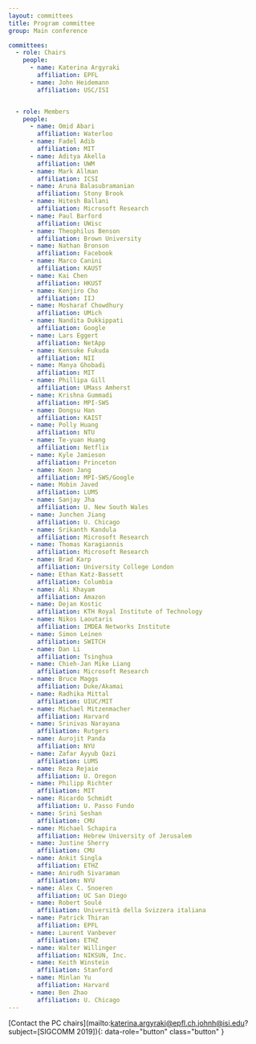 ```yaml
---
layout: committees
title: Program committee
group: Main conference

committees:
  - role: Chairs
    people:
      - name: Katerina Argyraki
        affiliation: EPFL
      - name: John Heidemann
        affiliation: USC/ISI


  - role: Members
    people:
      - name: Omid Abari
        affiliation: Waterloo
      - name: Fadel Adib
        affiliation: MIT
      - name: Aditya Akella
        affiliation: UWM
      - name: Mark Allman
        affiliation: ICSI
      - name: Aruna Balasubramanian
        affiliation: Stony Brook
      - name: Hitesh Ballani
        affiliation: Microsoft Research
      - name: Paul Barford
        affiliation: UWisc
      - name: Theophilus Benson
        affiliation: Brown University
      - name: Nathan Bronson
        affiliation: Facebook
      - name: Marco Canini
        affiliation: KAUST
      - name: Kai Chen
        affiliation: HKUST
      - name: Kenjiro Cho
        affiliation: IIJ
      - name: Mosharaf Chowdhury
        affiliation: UMich
      - name: Nandita Dukkippati
        affiliation: Google
      - name: Lars Eggert
        affiliation: NetApp
      - name: Kensuke Fukuda
        affiliation: NII
      - name: Manya Ghobadi
        affiliation: MIT
      - name: Phillipa Gill
        affiliation: UMass Amherst
      - name: Krishna Gummadi
        affiliation: MPI-SWS
      - name: Dongsu Han
        affiliation: KAIST
      - name: Polly Huang
        affiliation: NTU
      - name: Te-yuan Huang
        affiliation: Netflix
      - name: Kyle Jamieson
        affiliation: Princeton
      - name: Keon Jang
        affiliation: MPI-SWS/Google
      - name: Mobin Javed
        affiliation: LUMS
      - name: Sanjay Jha
        affiliation: U. New South Wales
      - name: Junchen Jiang
        affiliation: U. Chicago
      - name: Srikanth Kandula
        affiliation: Microsoft Research
      - name: Thomas Karagiannis
        affiliation: Microsoft Research
      - name: Brad Karp
        affiliation: University College London
      - name: Ethan Katz-Bassett
        affiliation: Columbia
      - name: Ali Khayam
        affiliation: Amazon
      - name: Dejan Kostic
        affiliation: KTH Royal Institute of Technology
      - name: Nikos Laoutaris
        affiliation: IMDEA Networks Institute
      - name: Simon Leinen
        affiliation: SWITCH
      - name: Dan Li
        affiliation: Tsinghua
      - name: Chieh-Jan Mike Liang
        affiliation: Microsoft Research
      - name: Bruce Maggs
        affiliation: Duke/Akamai
      - name: Radhika Mittal
        affiliation: UIUC/MIT
      - name: Michael Mitzenmacher
        affiliation: Harvard
      - name: Srinivas Narayana
        affiliation: Rutgers
      - name: Aurojit Panda
        affiliation: NYU
      - name: Zafar Ayyub Qazi
        affiliation: LUMS
      - name: Reza Rejaie
        affiliation: U. Oregon
      - name: Philipp Richter
        affiliation: MIT
      - name: Ricardo Schmidt
        affiliation: U. Passo Fundo
      - name: Srini Seshan
        affiliation: CMU
      - name: Michael Schapira
        affiliation: Hebrew University of Jerusalem
      - name: Justine Sherry
        affiliation: CMU
      - name: Ankit Singla
        affiliation: ETHZ
      - name: Anirudh Sivaraman
        affiliation: NYU
      - name: Alex C. Snoeren
        affiliation: UC San Diego
      - name: Robert Soulé
        affiliation: Università della Svizzera italiana
      - name: Patrick Thiran
        affiliation: EPFL
      - name: Laurent Vanbever
        affiliation: ETHZ
      - name: Walter Willinger
        affiliation: NIKSUN, Inc.
      - name: Keith Winstein
        affiliation: Stanford
      - name: Minlan Yu
        affiliation: Harvard
      - name: Ben Zhao
        affiliation: U. Chicago
---
```


[Contact the PC chairs](mailto:katerina.argyraki@epfl.ch,johnh@isi.edu?subject=[SIGCOMM 2019]){: data-role="button" class="button" }
